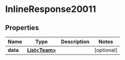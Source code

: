 # InlineResponse20011

## Properties
Name | Type | Description | Notes
------------ | ------------- | ------------- | -------------
**data** | [**List&lt;Team&gt;**](Team.md) |  |  [optional]
